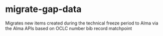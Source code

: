 # migrate-gap-data
Migrates new items created during the technical freeze period to Alma via the Alma APIs based on OCLC number bib record matchpoint
